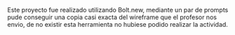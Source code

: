 Este proyecto fue realizado utilizando Bolt.new, mediante un par de prompts pude conseguir una copia casi exacta del wireframe que el profesor nos envio, de no existir esta herramienta no hubiese podido realizar la actividad.
